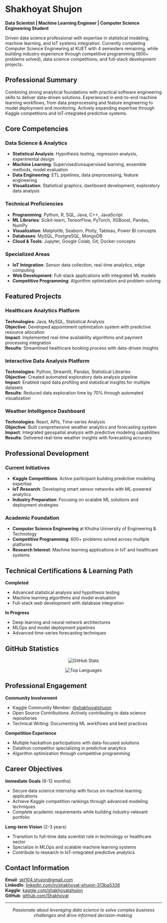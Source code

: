 # Shakhoyat Shujon

**Data Scientist | Machine Learning Engineer | Computer Science Engineering Student**

Driven data science professional with expertise in statistical modeling, machine learning, and IoT systems integration. Currently completing Computer Science Engineering at KUET with 4 semesters remaining, while building industry experience through competitive programming (600+ problems solved), data science competitions, and full-stack development projects.

## Professional Summary

Combining strong analytical foundations with practical software engineering skills to deliver data-driven solutions. Experienced in end-to-end machine learning workflows, from data preprocessing and feature engineering to model deployment and monitoring. Actively expanding expertise through Kaggle competitions and IoT-integrated predictive systems.

## Core Competencies

### Data Science & Analytics
- **Statistical Analysis**: Hypothesis testing, regression analysis, experimental design
- **Machine Learning**: Supervised/unsupervised learning, ensemble methods, model evaluation
- **Data Engineering**: ETL pipelines, data preprocessing, feature engineering
- **Visualization**: Statistical graphics, dashboard development, exploratory data analysis

### Technical Proficiencies
- **Programming**: Python, R, SQL, Java, C++, JavaScript
- **ML Libraries**: Scikit-learn, TensorFlow, PyTorch, XGBoost, Pandas, NumPy
- **Visualization**: Matplotlib, Seaborn, Plotly, Tableau, Power BI concepts
- **Databases**: MySQL, PostgreSQL, MongoDB
- **Cloud & Tools**: Jupyter, Google Colab, Git, Docker concepts

### Specialized Areas
- **IoT Integration**: Sensor data collection, real-time analytics, edge computing
- **Web Development**: Full-stack applications with integrated ML models
- **Competitive Programming**: Algorithm optimization and problem-solving

## Featured Projects

### Healthcare Analytics Platform
**Technologies**: Java, MySQL, Statistical Analysis  
**Objective**: Developed appointment optimization system with predictive resource allocation  
**Impact**: Implemented real-time availability algorithms and payment processing integration  
**Results**: Streamlined healthcare booking process with data-driven insights

### Interactive Data Analysis Platform  
**Technologies**: Python, Streamlit, Pandas, Statistical Libraries  
**Objective**: Created automated exploratory data analysis pipeline  
**Impact**: Enabled rapid data profiling and statistical insights for multiple datasets  
**Results**: Reduced data exploration time by 70% through automated visualization

### Weather Intelligence Dashboard
**Technologies**: React, APIs, Time-series Analysis  
**Objective**: Built comprehensive weather analytics and forecasting system  
**Impact**: Integrated geospatial analysis with predictive modeling capabilities  
**Results**: Delivered real-time weather insights with forecasting accuracy

## Professional Development

### Current Initiatives
- **Kaggle Competitions**: Active participant building predictive modeling expertise
- **IoT Research**: Developing smart sensor networks with ML-powered analytics  
- **Industry Preparation**: Focusing on scalable ML solutions and deployment strategies

### Academic Foundation
- **Computer Science Engineering** at Khulna University of Engineering & Technology
- **Competitive Programming**: 600+ problems solved across multiple platforms
- **Research Interest**: Machine learning applications in IoT and healthcare systems

## Technical Certifications & Learning Path

**Completed**
- Advanced statistical analysis and hypothesis testing
- Machine learning algorithms and model evaluation
- Full-stack web development with database integration

**In Progress**
- Deep learning and neural network architectures
- MLOps and model deployment pipelines
- Advanced time-series forecasting techniques

## GitHub Statistics

<div align="center">

![GitHub Stats](https://github-readme-stats.vercel.app/api?username=Shakhoyat&show_icons=true&theme=default&hide_border=true&include_all_commits=true&count_private=true)

![Top Languages](https://github-readme-stats.vercel.app/api/top-langs/?username=Shakhoyat&layout=compact&theme=default&hide_border=true&langs_count=8)

</div>

## Professional Engagement

**Community Involvement**
- Kaggle Community Member: [@shakhoyatshujon](https://www.kaggle.com/shakhoyatshujon)
- Open Source Contributions: Actively contributing to data science repositories
- Technical Writing: Documenting ML workflows and best practices

**Competition Experience**
- Multiple hackathon participations with data-focused solutions
- Datathon competitor specializing in predictive analytics
- Algorithm optimization through competitive programming

## Career Objectives

**Immediate Goals** (6-12 months)
- Secure data science internship with focus on machine learning applications
- Achieve Kaggle competition rankings through advanced modeling techniques
- Complete academic requirements while building industry-relevant portfolio

**Long-term Vision** (2-3 years)
- Transition to full-time data scientist role in technology or healthcare sector
- Specialize in MLOps and scalable machine learning systems
- Contribute to research in IoT-integrated predictive analytics

## Contact Information

**Email**: [skt104.shujon@gmail.com](mailto:skt104.shujon@gmail.com)  
**LinkedIn**: [linkedin.com/in/shakhoyat-shujon-313ba5336](https://www.linkedin.com/in/shakhoyat-shujon-313ba5336/)  
**Kaggle**: [kaggle.com/shakhoyatshujon](https://www.kaggle.com/shakhoyatshujon)  
**GitHub**: [github.com/Shakhoyat](https://github.com/Shakhoyat)

---

<div align="center">

*Passionate about leveraging data science to solve complex business challenges and drive informed decision-making.*

</div>
